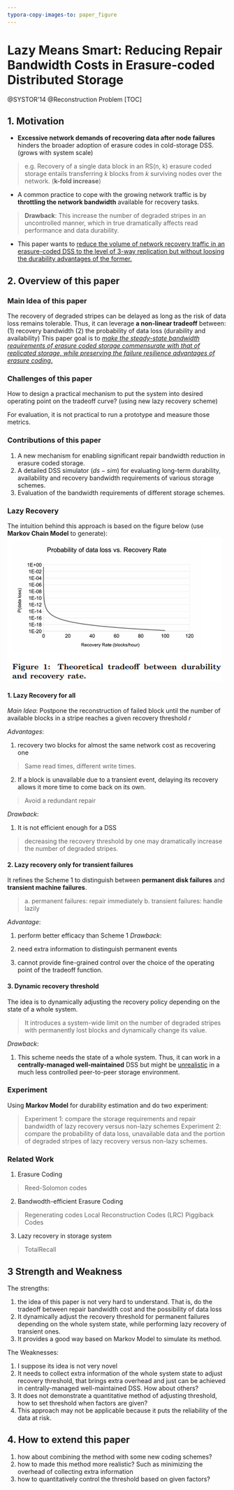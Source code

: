 ```yaml
---
typora-copy-images-to: paper_figure
---
```


# Lazy Means Smart: Reducing Repair Bandwidth Costs in Erasure-coded Distributed Storage
@SYSTOR'14 @Reconstruction Problem
[TOC]

## 1. Motivation

- **Excessive network demands of recovering data after node failures** hinders the broader adoption of erasure codes in cold-storage DSS. (grows with system scale)
> e.g. Recovery of a single data block in an RS(n, k) erasure coded storage entails transferring $k$ blocks from $k$ surviving nodes over the network. (**k-fold increase**)

- A common practice to cope with the growing network traffic is by **throttling the network bandwidth** available for recovery tasks.
> **Drawback**: This increase the number of degraded stripes in an uncontrolled manner, which in true dramatically affects read performance and data durability.

- This paper wants to <u>reduce the volume of network recovery traffic in an erasure-coded DSS to the level of 3-way replication but without loosing the durability advantages of the former.</u>

## 2. Overview of this paper

### **Main Idea** of this paper
The recovery of degraded stripes can be delayed as long as the risk of data loss remains tolerable. Thus, it can leverage **a non-linear tradeoff** between:
(1) recovery bandwidth
(2) the probability of data loss (durability and availability)
This paper goal is to <u>*make the steady-state bandwidth requirements of erasure coded storage commensurate with that of replicated storage, while preserving the failure resilience advantages of erasure coding*.</u>

### **Challenges** of this paper

How to design a practical mechanism to put the system into desired operating point on the tradeoff curve? (using new lazy recovery scheme)

For evaluation, it is not practical to run a prototype and measure those metrics.

### **Contributions** of this paper

1. A new mechanism for enabling significant repair bandwidth reduction in erasure coded storage.
2. A detailed DSS simulator ($ds-sim$) for evaluating long-term durability, availability and recovery bandwidth requirements of various storage schemes.
3. Evaluation of the bandwidth requirements of different storage schemes.

### Lazy Recovery
The intuition behind this approach is based on the figure below (use **Markov Chain Model** to generate):
![1526027787768](paper_figure\1526027787768.png)

#### 1. Lazy Recovery for all

*Main Idea*: Postpone the reconstruction of failed block until the number of available blocks in a stripe  reaches a given recovery threshold $r$

*Advantages*:
1. recovery two blocks for almost the same network cost as recovering one
> Same read times, different write times.

2. If a block is unavailable due to a transient event, delaying its recovery allows it more time to come back on its own.
> Avoid a redundant repair

*Drawback*:
1. It is not efficient enough for a DSS
> decreasing the recovery threshold by one may dramatically increase the number of degraded stripes.

#### 2. Lazy recovery only for transient failures

It refines the Scheme 1 to distinguish between **permanent disk failures** and **transient machine failures**.
> a. permanent failures: repair immediately
> b. transient failures: handle lazily	

*Advantage*:
1. perform better efficacy than Scheme 1
    *Drawback*:

2. need extra information to distinguish permanent events

3. cannot provide fine-grained control over the choice of the operating point of the tradeoff function.

#### 3. Dynamic recovery threshold
  The idea is to dynamically adjusting the recovery policy depending on the state of a whole system.
> It introduces a system-wide limit on the number of degraded stripes with permanently lost blocks and dynamically change its value.

*Drawback*:
1. This scheme needs the state of a whole system. Thus, it can work in a **centrally-managed well-maintained** DSS but might be <u>unrealistic</u> in a much less controlled peer-to-peer storage environment.

### Experiment
Using **Markov Model** for durability estimation and do two experiment:
> Experiment 1: compare the storage requirements and repair bandwidth of lazy recovery versus non-lazy schemes
> Experiment 2: compare the probability of data loss, unavailable data and the portion of degraded stripes of lazy recovery versus non-lazy schemes.

### Related Work
1. Erasure Coding
> Reed-Solomon codes

2. Bandwodth-efficient Erasure Coding
> Regenerating codes
> Local Reconstruction Codes (LRC)
> Piggiback Codes

3. Lazy recovery in storage system
> TotalRecall

## 3 Strength and Weakness
The strengths:
1. the idea of this paper is not very hard to understand. That is, do the tradeoff between repair bandwidth cost and the possibility of data loss
2. It dynamically adjust the recovery threshold for permanent failures depending on the whole system state, while performing lazy recovery of transient ones.
3. It provides a good way based on Markov Model to simulate its method.

The Weaknesses:
1. I suppose its idea is not very novel
2. It needs to collect extra information of the whole system state to adjust recovery threshold, that brings extra overhead and just can be achieved in centrally-managed well-maintained DSS. How about others?
3. It does not demonstrate a quantitative method of adjusting threshold, how to set threshold when factors are given?   
4. This approach may not be applicable because it puts the reliability of the data at risk.

## 4. How to extend this paper
1. how about combining the method with some new coding schemes?
2. how to made this method more realistic? Such as minimizing the overhead of collecting extra information
3. how to quantitatively control the threshold based on given factors?